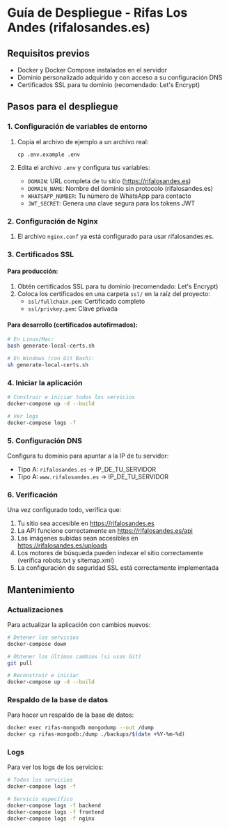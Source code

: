 # Guía de Despliegue - Rifas Los Andes (rifalosandes.es)

## Requisitos previos

- Docker y Docker Compose instalados en el servidor
- Dominio personalizado adquirido y con acceso a su configuración DNS
- Certificados SSL para tu dominio (recomendado: Let's Encrypt)

## Pasos para el despliegue

### 1. Configuración de variables de entorno

1. Copia el archivo de ejemplo a un archivo real:
   ```
   cp .env.example .env
   ```

2. Edita el archivo `.env` y configura tus variables:
   - `DOMAIN`: URL completa de tu sitio (https://rifalosandes.es)
   - `DOMAIN_NAME`: Nombre del dominio sin protocolo (rifalosandes.es)
   - `WHATSAPP_NUMBER`: Tu número de WhatsApp para contacto
   - `JWT_SECRET`: Genera una clave segura para los tokens JWT

### 2. Configuración de Nginx

1. El archivo `nginx.conf` ya está configurado para usar rifalosandes.es.

### 3. Certificados SSL

#### Para producción:
1. Obtén certificados SSL para tu dominio (recomendado: Let's Encrypt)
2. Coloca los certificados en una carpeta `ssl/` en la raíz del proyecto:
   - `ssl/fullchain.pem`: Certificado completo
   - `ssl/privkey.pem`: Clave privada

#### Para desarrollo (certificados autofirmados):
```bash
# En Linux/Mac:
bash generate-local-certs.sh

# En Windows (con Git Bash):
sh generate-local-certs.sh
```

### 4. Iniciar la aplicación

```bash
# Construir e iniciar todos los servicios
docker-compose up -d --build

# Ver logs
docker-compose logs -f
```

### 5. Configuración DNS

Configura tu dominio para apuntar a la IP de tu servidor:
- Tipo A: `rifalosandes.es` → IP_DE_TU_SERVIDOR
- Tipo A: `www.rifalosandes.es` → IP_DE_TU_SERVIDOR

### 6. Verificación

Una vez configurado todo, verifica que:
1. Tu sitio sea accesible en https://rifalosandes.es
2. La API funcione correctamente en https://rifalosandes.es/api
3. Las imágenes subidas sean accesibles en https://rifalosandes.es/uploads
4. Los motores de búsqueda pueden indexar el sitio correctamente (verifica robots.txt y sitemap.xml)
5. La configuración de seguridad SSL está correctamente implementada

## Mantenimiento

### Actualizaciones

Para actualizar la aplicación con cambios nuevos:

```bash
# Detener los servicios
docker-compose down

# Obtener los últimos cambios (si usas Git)
git pull

# Reconstruir e iniciar
docker-compose up -d --build
```

### Respaldo de la base de datos

Para hacer un respaldo de la base de datos:

```bash
docker exec rifas-mongodb mongodump --out /dump
docker cp rifas-mongodb:/dump ./backups/$(date +%Y-%m-%d)
```

### Logs

Para ver los logs de los servicios:

```bash
# Todos los servicios
docker-compose logs -f

# Servicio específico
docker-compose logs -f backend
docker-compose logs -f frontend
docker-compose logs -f nginx
```
